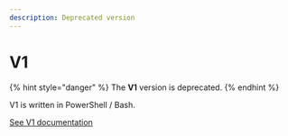 ```yaml
---
description: Deprecated version
---
```


# V1

{% hint style="danger" %}
The **V1** version is deprecated.
{% endhint %}

V1 is written in PowerShell / Bash.

[See V1 documentation](https://github.com/gigi206/VSCode-Anywhere/commits/V1)

